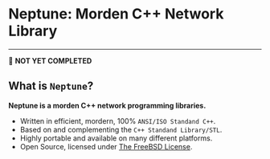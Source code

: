 # **Neptune: Morden C++ Network Library**
***

:rotating_light: **NOT YET COMPLETED**

## **What is `Neptune`?**
  **Neptune is a morden C++ network programming libraries.**

  * Written in efficient, mordern, 100% `ANSI/ISO Standand C++`.
  * Based on and complementing the `C++ Standand Library/STL`.
  * Highly portable and available on many different platforms.
  * Open Source, licensed under [The FreeBSD License](https://www.freebsd.org/copyright/freebsd-doc-license.html).
